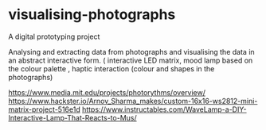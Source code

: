 # visualising-photographs
A digital prototyping project

Analysing and extracting data from photographs and visualising the data in an abstract interactive form. 
( interactive LED matrix, mood lamp based on the colour palette , haptic interaction (colour and shapes in the photographs)

https://www.media.mit.edu/projects/photorythms/overview/
https://www.hackster.io/Arnov_Sharma_makes/custom-16x16-ws2812-mini-matrix-project-516e1d
https://www.instructables.com/WaveLamp-a-DIY-Interactive-Lamp-That-Reacts-to-Mus/
